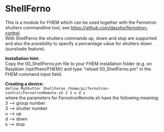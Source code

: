 # ShellFerno

This is a module for FHEM which can be used together with the Fernotron shutters commandline tool, see https://github.com/dasoho/fernotron-control  
With ShellFerno the shutters commands up, down and stop are supported and also the possibility to specify a percentage value for shutters down (sunshade feature).

**Installation hint:**  
Copy the 00_ShellFerno.pm file to your FHEM installation folder (e.g. on Raspbian /opt/fhem/FHEM/) and type "reload 00_ShellFerno.pm" in the FHEM command input field.

**Creating a device:**  
```define MyShutter ShellFerno /home/pi/fernotron-control/FernotronRemote.sh 3 3 u d s```  
where the parameters for FernotronRemote.sh have the following meaning:  
3 --> group number  
3 --> shutter number  
u --> up  
d --> down  
s --> stop  
